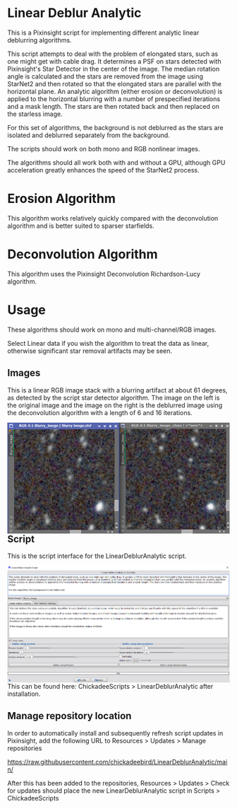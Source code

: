 # Linear Deblur Analytic

This is a Pixinsight script for implementing different analytic linear deblurring algorithms.

This script attempts to deal with the problem of elongated stars, such as one might get with cable drag. It determines a PSF on stars detected with Pixinsight's Star Detector in the center of the image. The median rotation angle is calculated and the stars are removed from the image using StarNet2 and then rotated so that the elongated stars are parallel with the horizontal plane. An analytic algorithm (either erosion or deconvolution) is applied to the horizontal blurring with a number of prespecified iterations and a mask length. The stars are then rotated back and then replaced on the starless image.

For this set of algorithms, the background is not deblurred as the stars are isolated and deblurred separately from the background.

The scripts should work on both mono and RGB nonlinear images.

The algorithms should all work both with and without a GPU, although GPU acceleration greatly enhances the speed of the StarNet2 process.

# Erosion Algorithm

This algorithm works relatively quickly compared with the deconvolution algorithm and is better suited to sparser starfields.

# Deconvolution Algorithm

This algorithm uses the Pixinsight Deconvolution Richardson-Lucy algorithm.

# Usage

These algorithms should work on mono and multi-channel/RGB images.

Select Linear data if you wish the algorithm to treat the data as linear, otherwise significant star removal artifacts may be seen.

## Images

This is a linear RGB image stack with a blurring artifact at about 61 degrees, as detected by the script star detector algorithm. The image on the left is the original image and the image on the right is the deblurred image using the deconvolution algorithm with a length of 6 and 16 iterations.

<img src="./figs/LinearDeblurAnalytic deblurred stars.png" text='LinearDeblurAnalytic script' align=left />

## Script

This is the script interface for the LinearDeblurAnalytic script.

<img src="./figs/LinearDeblurAnalytic script.png" text='LinearDeblurAnalytic script' align=left />

This can be found here: ChickadeeScripts > LinearDeblurAnalytic after installation.

## Manage repository location

In order to automatically install and subsequently refresh script updates in Pixinsight, add the following URL to Resources > Updates > Manage repositories

https://raw.githubusercontent.com/chickadeebird/LinearDeblurAnalytic/main/

After this has been added to the repositories, Resources > Updates > Check for updates should place the new LinearDeblurAnalytic script in Scripts > ChickadeeScripts

